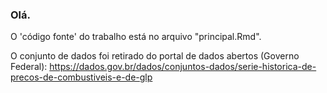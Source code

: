 ### Olá.

O  'código fonte' do trabalho está no arquivo "principal.Rmd".

O conjunto de dados foi retirado do portal de dados abertos (Governo Federal): https://dados.gov.br/dados/conjuntos-dados/serie-historica-de-precos-de-combustiveis-e-de-glp
